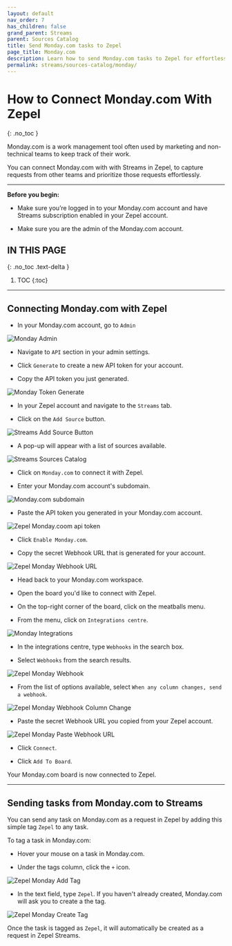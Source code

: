 ```yaml
---
layout: default
nav_order: 7
has_children: false
grand_parent: Streams
parent: Sources Catalog
title: Send Monday.com tasks to Zepel
page_title: Monday.com
description: Learn how to send Monday.com tasks to Zepel for effortless prioritization.
permalink: streams/sources-catalog/monday/
---
```


# How to Connect Monday.com With Zepel
{: .no_toc }

Monday.com is a work management tool often used by marketing and non-technical teams to keep track of their work.

You can connect Monday.com with with Streams in Zepel, to capture requests from other teams and prioritize those requests effortlessly.

---

**Before you begin:** 

- Make sure you’re logged in to your Monday.com account and have Streams subscription enabled in your Zepel account.

- Make sure you are the admin of the Monday.com account.

## IN THIS PAGE
{: .no_toc .text-delta }

1. TOC
{:toc}

---

## Connecting Monday.com with Zepel

- In your Monday.com account, go to `Admin`

![Monday Admin](/guide/assets/uploads/streams-monday-admin.png)

- Navigate to `API` section in your admin settings.

- Click `Generate` to create a new API token for your account.

- Copy the API token you just generated.

![Monday Token Generate](/guide/assets/uploads/streams-monday-token-generate.png)

- In your Zepel account and navigate to the `Streams` tab. 

- Click on the `Add Source` button. 

![Streams Add Source Button](/guide/assets/uploads/streams-add-source-button.png)

- A pop-up will appear with a list of sources available. 

![Streams Sources Catalog](/guide/assets/uploads/streams-sources-catalog.png)

- Click on `Monday.com` to connect it with Zepel.

- Enter your Monday.com account's subdomain.

![Monday.com subdomain](/guide/assets/uploads/streams-monday-subdomain.png)

- Paste the API token you generated in your Monday.com account.

![Zepel Monday.coom api token](/guide/assets/uploads/streams-monday-api-token.png)

- Click `Enable Monday.com`.

- Copy the secret Webhook URL that is generated for your account. 

![Zepel Monday Webhook URL](/guide/assets/uploads/streams-monday-webhook.png)

- Head back to your Monday.com workspace.

- Open the board you'd like to connect with Zepel.

- On the top-right corner of the board, click on the meatballs menu.

- From the menu, click on `Integrations centre`.

![Monday Integrations](/guide/assets/uploads/streams-monday-integrations-centre.png)

- In the integrations centre, type `Webhooks` in the search box.

- Select `Webhooks` from the search results.

![Zepel Monday Webhook](/guide/assets/uploads/streams-monday-webhooks-search.png)

- From the list of options available, select `When any column changes, send a webhook`.

![Zepel Monday Webhook Column Change](/guide/assets/uploads/streams-monday-column-changes.png)

- Paste the secret Webhook URL you copied from your Zepel account.

![Zepel Monday Paste Webhook URL](/guide/assets/uploads/streams-monday-webhook-url-paste.png)

- Click `Connect`.

- Click `Add To Board`.

Your Monday.com board is now connected to Zepel.

---

## Sending tasks from Monday.com to Streams

You can send any task on Monday.com as a request in Zepel by adding this simple tag `Zepel` to any task.

To tag a task in Monday.com:

- Hover your mouse on a task in Monday.com.

- Under the tags column, click the `+` icon.

![Zepel Monday Add Tag](/guide/assets/uploads/streams-monday-add-tag.png)

- In the text field, type `Zepel`. If you haven't already created, Monday.com will ask you to create a the tag.

![Zepel Monday Create Tag](/guide/assets/uploads/streams-monday-create-tag.png)

Once the task is tagged as `Zepel`, it will automatically be created as a request in Zepel Streams.